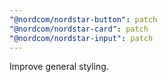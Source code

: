 ```yaml
---
"@nordcom/nordstar-button": patch
"@nordcom/nordstar-card": patch
"@nordcom/nordstar-input": patch
---
```


Improve general styling.
